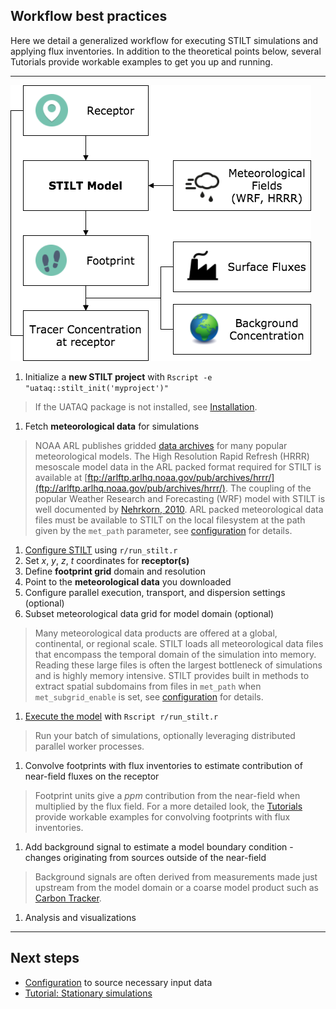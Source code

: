 ## Workflow best practices

Here we detail a generalized workflow for executing STILT simulations and applying flux inventories. In addition to the theoretical points below, several Tutorials provide workable examples to get you up and running.

---

![STILT simple workflow](static/img/chart-workflow-simple.png)

1. Initialize a **new STILT project** with `Rscript -e "uataq::stilt_init('myproject')"`
> If the UATAQ package is not installed, see [Installation](installation.md).

1. Fetch **meteorological data** for simulations
> NOAA ARL publishes gridded [data archives](https://www.ready.noaa.gov/archives.php) for many popular meteorological models. The High Resolution Rapid Refresh (HRRR) mesoscale model data in the ARL packed format required for STILT is available at [ftp://arlftp.arlhq.noaa.gov/pub/archives/hrrr/](ftp://arlftp.arlhq.noaa.gov/pub/archives/hrrr/). The coupling of the popular Weather Research and Forecasting (WRF) model with STILT is well documented by [Nehrkorn, 2010](https://link.springer.com/article/10.1007%2Fs00703-010-0068-x). ARL packed meteorological data files must be available to STILT on the local filesystem at the path given by the `met_path` parameter, see [configuration](configuration.md) for details.

1. [Configure STILT](configure.md) using `r/run_stilt.r`
  1. Set *x*, *y*, *z*, *t* coordinates for **receptor(s)**
  1. Define **footprint grid** domain and resolution
  1. Point to the **meteorological data** you downloaded
  1. Configure parallel execution, transport, and dispersion settings (optional)
  1. Subset meteorological data grid for model domain (optional)
> Many meteorological data products are offered at a global, continental, or regional scale. STILT loads all meteorological data files that encompass the temporal domain of the simulation into memory. Reading these large files is often the largest bottleneck of simulations and is highly memory intensive. STILT provides built in methods to extract spatial subdomains from files in `met_path` when `met_subgrid_enable` is set, see [configuration](configuration.md) for details.

1. [Execute the model](execution.md) with `Rscript r/run_stilt.r`
> Run your batch of simulations, optionally leveraging distributed parallel worker processes.

1. Convolve footprints with flux inventories to estimate contribution of near-field fluxes on the receptor
> Footprint units give a *ppm* contribution from the near-field when multiplied by the flux field. For a more detailed look, the [Tutorials](https://github.com/uataq/stilt-tutorials) provide workable examples for convolving footprints with flux inventories.

1. Add background signal to estimate a model boundary condition - changes originating from sources outside of the near-field
> Background signals are often derived from measurements made just upstream from the model domain or a coarse model product such as [Carbon Tracker](https://www.esrl.noaa.gov/gmd/ccgg/carbontracker/).

1. Analysis and visualizations

---

## Next steps

- [Configuration](meteorological-data.md) to source necessary input data
- [Tutorial: Stationary simulations](stationary-simulations)
